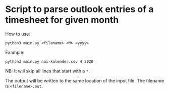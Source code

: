 <!--
SPDX-FileCopyrightText: NOI Techpark <digital@noi.bz.it>

SPDX-License-Identifier: CC0-1.0
-->

# Script to parse outlook entries of a timesheet for given month

How to use:

```
python3 main.py <filename> <M> <yyyy>
```

Example:

``` 
python3 main.py noi-kalender.csv 4 2020
```

NB: It will skip all lines that start with a `*`.

The output will be written to the same location of the input file. The filename is `<filename>.out`.
